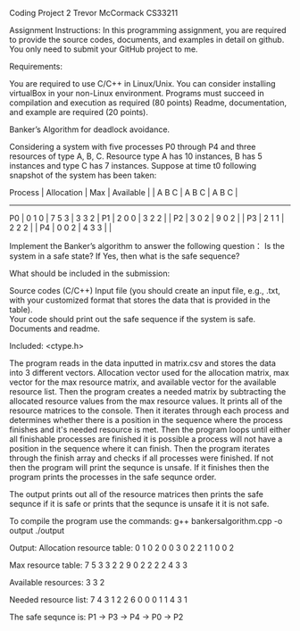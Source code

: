 Coding Project 2
Trevor McCormack
CS33211

Assignment Instructions:
In this programming assignment, you are required to provide the source codes, documents, and examples in detail on github. You only need to submit your GitHub project to me.  

 

Requirements:

You are required to use C/C++ in Linux/Unix. You can consider installing virtualBox in your non-Linux environment.
Programs must succeed in compilation and execution as required (80 points)
Readme, documentation, and example are required (20 points).
 

Banker’s Algorithm for deadlock avoidance.

 

Considering a system with five processes P0 through P4 and three resources of type A, B, C. Resource type A has 10 instances, B has 5 instances and type C has 7 instances. Suppose at time t0 following snapshot of the system has been taken:

Process     |   Allocation      |   Max          |  Available    |
            |   A    B    C     |   A   B   C    |  A   B   C    |
__________________________________________________________________
P0          |   0    1    0     |   7   5   3    |  3   3   2    |
P1          |   2    0    0     |   3   2   2    |               |
P2          |   3    0    2     |   9   0   2    |               |
P3          |   2    1    1     |   2   2   2    |               |
P4          |   0    0    2     |   4   3   3    |               |




Implement the Banker’s algorithm to answer the following question： Is the system in a safe state? If Yes, then what is the safe sequence?

 

What should be included in the submission:

Source codes (C/C++)
Input file (you should create an input file, e.g., .txt, with your customized format that stores the data that is provided in the table).  
Your code should print out the safe sequence if the system is safe.
Documents and readme.


Included:
<iostream>
<fstream>
<string>
<ctype.h>
<vector>


The program reads in the data inputted in matrix.csv and stores the data into 3 different vectors. Allocation vector used for the allocation matrix, max vector for the max resource matrix, and available vector for the available resource list. Then the program creates a needed matrix by subtracting the allocated resource values from the max resource values. It prints all of the resource matrices to the console. Then it iterates through each process and determines whether there is a position in the sequence where the process finishes and it's needed resource is met. Then the program loops until either all finishable processes are finished it is possible a process will not have a position in the sequence where it can finish. Then the program iterates through the finish array and checks if all processes were finished. If not then the program will print the sequnce is unsafe. If it finishes then the program prints the processes in the safe sequnce order.


The output prints out all of the resource matrices then prints the safe sequnce if it is safe or prints that the sequnce is unsafe it it is not safe.

To compile the program use the commands:
g++ bankersalgorithm.cpp -o output
./output


Output:
Allocation resource table:
0 1 0 
2 0 0 
3 0 2 
2 1 1 
0 0 2 

Max resource table:
7 5 3 
3 2 2 
9 0 2 
2 2 2 
4 3 3 

Available resources:
3 3 2 

Needed resource list:
7 4 3 
1 2 2 
6 0 0 
0 1 1 
4 3 1 

The safe sequnce is:
P1 -> P3 -> P4 -> P0 -> P2
